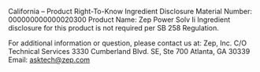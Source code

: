 
 
 
California – Product Right-To-Know Ingredient Disclosure 
Material Number: 000000000000020300 
Product Name: Zep Power Solv Ii 
Ingredient disclosure for this product is not required per SB 258 Regulation. 
 
For additional information or question, please contact us at: 
Zep, Inc. 
C/O Technical Services 
3330 Cumberland Blvd. SE, Ste 700 
Atlanta, GA 30339 
Email: asktech@zep.com 
 
 
 
 
